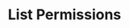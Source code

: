 ---
title: List Permissions
excerpt: Retrieve a paginated, filtered list of Permissions
api:
  file: temp_swagger.json
  operationId: post_api-v3-permissions
hidden: false
---